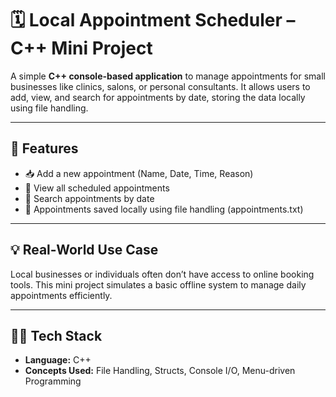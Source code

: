 # 🗓️ Local Appointment Scheduler – C++ Mini Project

A simple **C++ console-based application** to manage appointments for small businesses like clinics, salons, or personal consultants. It allows users to add, view, and search for appointments by date, storing the data locally using file handling.

---

## 🚀 Features

- 📥 Add a new appointment (Name, Date, Time, Reason)
- 📄 View all scheduled appointments
- 🔎 Search appointments by date
- 💾 Appointments saved locally using file handling (appointments.txt)

---

## 💡 Real-World Use Case

Local businesses or individuals often don’t have access to online booking tools. This mini project simulates a basic offline system to manage daily appointments efficiently.

---

## 🧑‍💻 Tech Stack

- **Language:** C++  
- **Concepts Used:** File Handling, Structs, Console I/O, Menu-driven Programming
